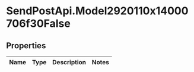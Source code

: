 # SendPostApi.Model2920110x14000706f30False

## Properties
Name | Type | Description | Notes
------------ | ------------- | ------------- | -------------


